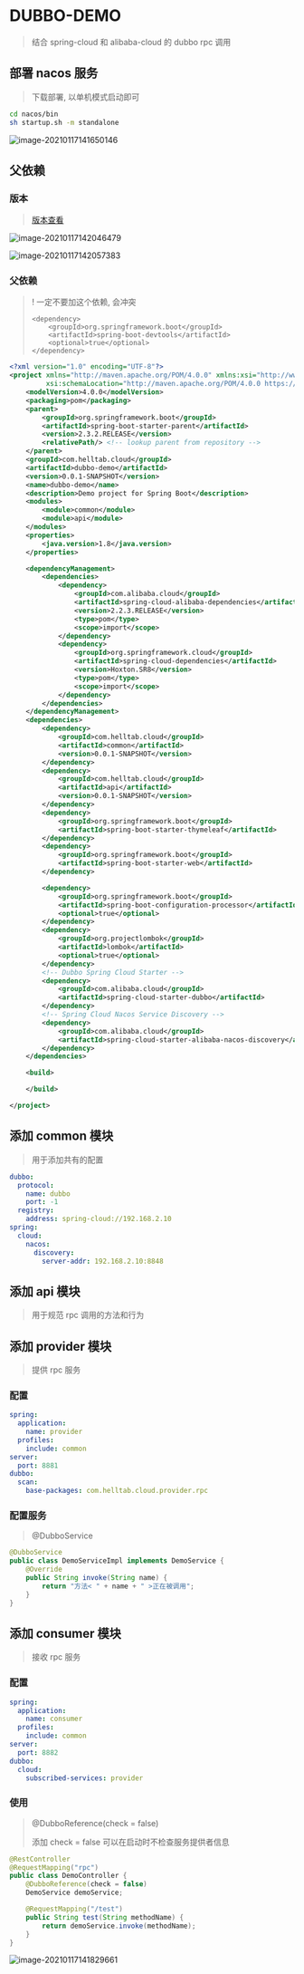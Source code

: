 # DUBBO-DEMO

> 结合 spring-cloud 和 alibaba-cloud 的 dubbo rpc 调用

## 部署 nacos 服务

> 下载部署, 以单机模式启动即可

```sh
cd nacos/bin
sh startup.sh -m standalone
```

![image-20210117141650146](./README.assets/image-20210117141650146.png)

## 父依赖

### 版本

> [版本查看](https://github.com/alibaba/spring-cloud-alibaba/wiki/%E7%89%88%E6%9C%AC%E8%AF%B4%E6%98%8E)

![image-20210117142046479](./README.assets/image-20210117142046479-1610864958861.png)

![image-20210117142057383](README.assets/image-20210117142057383.png)

### 父依赖

> ! 一定不要加这个依赖, 会冲突
>
> ```
> <dependency>
>     <groupId>org.springframework.boot</groupId>
>     <artifactId>spring-boot-devtools</artifactId>
>     <optional>true</optional>
> </dependency>
> ```

```xml
<?xml version="1.0" encoding="UTF-8"?>
<project xmlns="http://maven.apache.org/POM/4.0.0" xmlns:xsi="http://www.w3.org/2001/XMLSchema-instance"
         xsi:schemaLocation="http://maven.apache.org/POM/4.0.0 https://maven.apache.org/xsd/maven-4.0.0.xsd">
    <modelVersion>4.0.0</modelVersion>
    <packaging>pom</packaging>
    <parent>
        <groupId>org.springframework.boot</groupId>
        <artifactId>spring-boot-starter-parent</artifactId>
        <version>2.3.2.RELEASE</version>
        <relativePath/> <!-- lookup parent from repository -->
    </parent>
    <groupId>com.helltab.cloud</groupId>
    <artifactId>dubbo-demo</artifactId>
    <version>0.0.1-SNAPSHOT</version>
    <name>dubbo-demo</name>
    <description>Demo project for Spring Boot</description>
    <modules>
        <module>common</module>
        <module>api</module>
    </modules>
    <properties>
        <java.version>1.8</java.version>
    </properties>

    <dependencyManagement>
        <dependencies>
            <dependency>
                <groupId>com.alibaba.cloud</groupId>
                <artifactId>spring-cloud-alibaba-dependencies</artifactId>
                <version>2.2.3.RELEASE</version>
                <type>pom</type>
                <scope>import</scope>
            </dependency>
            <dependency>
                <groupId>org.springframework.cloud</groupId>
                <artifactId>spring-cloud-dependencies</artifactId>
                <version>Hoxton.SR8</version>
                <type>pom</type>
                <scope>import</scope>
            </dependency>
        </dependencies>
    </dependencyManagement>
    <dependencies>
        <dependency>
            <groupId>com.helltab.cloud</groupId>
            <artifactId>common</artifactId>
            <version>0.0.1-SNAPSHOT</version>
        </dependency>
        <dependency>
            <groupId>com.helltab.cloud</groupId>
            <artifactId>api</artifactId>
            <version>0.0.1-SNAPSHOT</version>
        </dependency>
        <dependency>
            <groupId>org.springframework.boot</groupId>
            <artifactId>spring-boot-starter-thymeleaf</artifactId>
        </dependency>
        <dependency>
            <groupId>org.springframework.boot</groupId>
            <artifactId>spring-boot-starter-web</artifactId>
        </dependency>

        <dependency>
            <groupId>org.springframework.boot</groupId>
            <artifactId>spring-boot-configuration-processor</artifactId>
            <optional>true</optional>
        </dependency>
        <dependency>
            <groupId>org.projectlombok</groupId>
            <artifactId>lombok</artifactId>
            <optional>true</optional>
        </dependency>
        <!-- Dubbo Spring Cloud Starter -->
        <dependency>
            <groupId>com.alibaba.cloud</groupId>
            <artifactId>spring-cloud-starter-dubbo</artifactId>
        </dependency>
        <!-- Spring Cloud Nacos Service Discovery -->
        <dependency>
            <groupId>com.alibaba.cloud</groupId>
            <artifactId>spring-cloud-starter-alibaba-nacos-discovery</artifactId>
        </dependency>
    </dependencies>

    <build>

    </build>

</project>

```

## 添加 common 模块

> 用于添加共有的配置

```yml
dubbo:
  protocol:
    name: dubbo
    port: -1
  registry:
    address: spring-cloud://192.168.2.10
spring:
  cloud:
    nacos:
      discovery:
        server-addr: 192.168.2.10:8848
```



## 添加 api 模块

> 用于规范 rpc 调用的方法和行为

## 添加 provider 模块

> 提供 rpc 服务

### 配置

```yml
spring:
  application:
    name: provider
  profiles:
    include: common
server:
  port: 8881
dubbo:
  scan:
    base-packages: com.helltab.cloud.provider.rpc
```

### 配置服务

> @DubboService

```java
@DubboService
public class DemoServiceImpl implements DemoService {
    @Override
    public String invoke(String name) {
        return "方法< " + name + " >正在被调用";
    }
}

```



## 添加 consumer 模块

> 接收 rpc 服务

### 配置

```yml
spring:
  application:
    name: consumer
  profiles:
    include: common
server:
  port: 8882
dubbo:
  cloud:
    subscribed-services: provider
```

### 使用

> @DubboReference(check = false)
>
> 添加 check = false 可以在启动时不检查服务提供者信息

```java
@RestController
@RequestMapping("rpc")
public class DemoController {
    @DubboReference(check = false)
    DemoService demoService;

    @RequestMapping("/test")
    public String test(String methodName) {
        return demoService.invoke(methodName);
    }
}
```

![image-20210117141829661](README.assets/image-20210117141829661.png)

